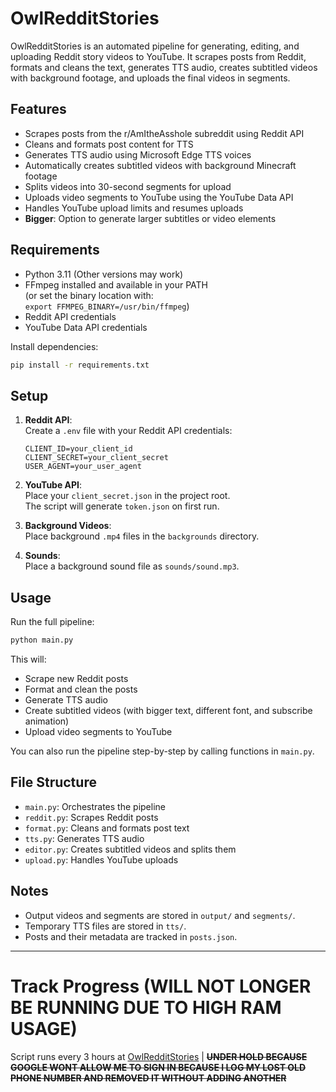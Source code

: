 # OwlRedditStories

OwlRedditStories is an automated pipeline for generating, editing, and uploading Reddit story videos to YouTube. It scrapes posts from Reddit, formats and cleans the text, generates TTS audio, creates subtitled videos with background footage, and uploads the final videos in segments.

## Features

- Scrapes posts from the r/AmItheAsshole subreddit using Reddit API
- Cleans and formats post content for TTS
- Generates TTS audio using Microsoft Edge TTS voices
- Automatically creates subtitled videos with background Minecraft footage
- Splits videos into 30-second segments for upload
- Uploads video segments to YouTube using the YouTube Data API
- Handles YouTube upload limits and resumes uploads
- **Bigger**: Option to generate larger subtitles or video elements

## Requirements

- Python 3.11 (Other versions may work)
- FFmpeg installed and available in your PATH  
  (or set the binary location with:  
  `export FFMPEG_BINARY=/usr/bin/ffmpeg`)
- Reddit API credentials
- YouTube Data API credentials

Install dependencies:

```sh
pip install -r requirements.txt
```

## Setup

1. **Reddit API**:  
   Create a `.env` file with your Reddit API credentials:
   ```
   CLIENT_ID=your_client_id
   CLIENT_SECRET=your_client_secret
   USER_AGENT=your_user_agent
   ```

2. **YouTube API**:  
   Place your `client_secret.json` in the project root.  
   The script will generate `token.json` on first run.

3. **Background Videos**:  
   Place background `.mp4` files in the `backgrounds` directory.

4. **Sounds**:  
   Place a background sound file as `sounds/sound.mp3`.

## Usage

Run the full pipeline:

```sh
python main.py
```

This will:
- Scrape new Reddit posts
- Format and clean the posts
- Generate TTS audio
- Create subtitled videos (with bigger text, different font, and subscribe animation)
- Upload video segments to YouTube

You can also run the pipeline step-by-step by calling functions in `main.py`.

## File Structure

- `main.py`: Orchestrates the pipeline
- `reddit.py`: Scrapes Reddit posts
- `format.py`: Cleans and formats post text
- `tts.py`: Generates TTS audio
- `editor.py`: Creates subtitled videos and splits them
- `upload.py`: Handles YouTube uploads

## Notes

- Output videos and segments are stored in `output/` and `segments/`.
- Temporary TTS files are stored in `tts/`.
- Posts and their metadata are tracked in `posts.json`.

---

# Track Progress (**WILL NOT LONGER BE RUNNING DUE TO HIGH RAM USAGE**)

Script runs every 3 hours at [OwlRedditStories](https://www.youtube.com/@OwlRedditStories) | ~~**UNDER HOLD BECAUSE GOOGLE WONT ALLOW ME TO SIGN IN BECAUSE I LOG MY LOST OLD PHONE NUMBER AND REMOVED IT WITHOUT ADDING ANOTHER**~~
